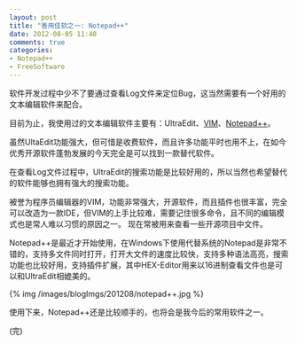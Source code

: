 ```yaml
---
layout: post
title: "善用佳软之一: Notepad++"
date: 2012-08-05 11:40
comments: true
categories:
- Notepad++
- FreeSoftware
---
```


软件开发过程中少不了要通过查看Log文件来定位Bug，这当然需要有一个好用的文本编辑软件来配合。

目前为止，我使用过的文本编辑软件主要有：UltraEdit、[VIM][1]、[Notepad++][2]。

虽然UltaEdit功能强大，但可惜是收费软件，而且许多功能平时也用不上，在如今优秀开源软件蓬勃发展的今天完全是可以找到一款替代软件。
<!--more-->

在查看Log文件过程中，UltraEdit的搜索功能是比较好用的，所以当然也希望替代的软件能够也拥有强大的搜索功能。

被誉为程序员编辑器的VIM，功能非常强大，开源软件，而且插件也很丰富，完全可以改造为一款IDE，但VIM的上手比较难，需要记住很多命令，且不同的编辑模式也是常人难以习惯的原因之一。
现在常被用来查看一些开源项目中文件。

Notepad++是最近才开始使用，在Windows下使用代替系统的Notepad是非常不错的，支持多文件同时打开，打开大文件的速度比较快，支持多种语法高亮，搜索功能也比较好用，支持插件扩展，其中HEX-Editor用来以16进制查看文件也是可以和UltraEdit相媲美的。

{% img /images/blogImgs/201208/notepad++.jpg %}

使用下来，Notepad++还是比较顺手的，也将会是我今后的常用软件之一。

[1]:http://www.vim.org/
[2]:http://notepad-plus-plus.org/

(完)

